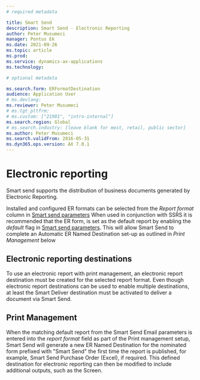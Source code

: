 ```yaml
---
# required metadata

title: Smart Send
description: Smart Send - Electronic Reporting
author: Peter Musumeci 
manager: Pontus Ek
ms.date: 2021-09-26
ms.topic: article
ms.prod: 
ms.service: dynamics-ax-applications
ms.technology: 

# optional metadata

ms.search.form: ERFormatDestination
audience: Application User
# ms.devlang: 
ms.reviewer: Peter Musumeci 
# ms.tgt_pltfrm: 
# ms.custom: ["21901", "intro-internal"]
ms.search.region: Global
# ms.search.industry: [leave blank for most, retail, public sector]
ms.author: Peter Musumeci 
ms.search.validFrom: 2016-05-31
ms.dyn365.ops.version: AX 7.0.1
---
```


# Electronic reporting
Smart send supports the distribution of business documents generated by Electronic Reporting.

Installed and configured ER formats can be selected from the *Report format* column in [Smart send parameters](../CONFIGURATION/Parameters.md) When used in conjunction with SSRS it is recommended that the ER form, is set as the default report by enabling the *default* flag in [Smart send parameters](../CONFIGURATION/Parameters.md). This will allow Smart Send to complete an Automatic ER Named Destination set-up as outlined in *Print Management* below

## Electronic reporting destinations
To use an electronic report with print management, an electronic report destination must be created for the selected report format. Even though electronic report destinations can be used to enable multiple destinations, at least the Smart Deliver destination must be activated to deliver a document via Smart Send.

## Print Management

When the matching default report from the Smart Send Email parameters is entered into the *report format* field as part of the Print management setup, Smart Send will generate a new ER Named Destination for the nominated form prefixed with "Smart Send" the first time the report is published, for example, Smart Send Purchase Order (Excel), if required.  This defined destination for electronic reporting can then be modified to include additional outputs, such as the Screen.







